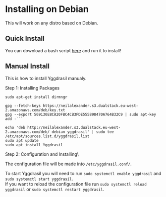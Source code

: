 # Installing on Debian
This will work on any distro based on Debian.

## Quick Install
You can download a bash script [here](https://github.com/octomeshnet/quick-yggdrasil) and run it to install!

## Manual Install
This is how to install Yggdrasil manualy.

Step 1: Installing Packages

```
sudo apt-get install dirmngr
```

```
gpg --fetch-keys https://neilalexander.s3.dualstack.eu-west-2.amazonaws.com/deb/key.txt
gpg --export 569130E8CA20FBC4CB3FDE555898470A764B32C9 | sudo apt-key add -```
```
```
echo 'deb http://neilalexander.s3.dualstack.eu-west-2.amazonaws.com/deb/ debian yggdrasil' | sudo tee /etc/apt/sources.list.d/yggdrasil.list
sudo apt update
sudo apt install Yggdrasil
```

Step 2: Configuration and Installing\

The configuration file will be made into `/etc/yggdrasil.conf/`.

To start Yggdrasil you will need to run `sudo systemctl enable yggdrasil` and `sudo systemctl start yggdrasil`.\
If you want to reload the configuration file run `sudo systemctl reload yggdrasil` or `sudo systemctl restart yggdrasil`.
